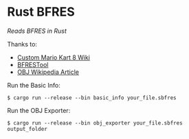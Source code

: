 # Rust BFRES
*Reads BFRES in Rust*

Thanks to:
* [Custom Mario Kart 8 Wiki](http://mk8.tockdom.com/wiki/BFRES_(File_Format))
* [BFRESTool](https://github.com/aboood40091/BFRES-Tool)
* [OBJ Wikipedia Article](https://en.wikipedia.org/wiki/Wavefront_.obj_file)

Run the Basic Info: 
```
$ cargo run --release --bin basic_info your_file.sbfres
```

Run the OBJ Exporter:
```
$ cargo run --release --bin obj_exporter your_file.sbfres output_folder
```